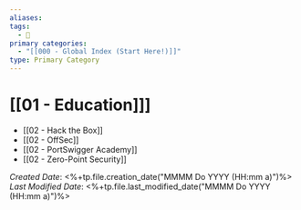 ```yaml
---
aliases: 
tags:
  - 🥇
primary categories:
  - "[[000 - Global Index (Start Here!)]]"
type: Primary Category
---
```

# [[01 - Education]]]
* [[02 - Hack the Box]]
* [[02 - OffSec]]
* [[02 - PortSwigger Academy]]
* [[02 - Zero-Point Security]]

*Created Date*: <%+tp.file.creation_date("MMMM Do YYYY (HH:mm a)")%>
*Last Modified Date*: <%+tp.file.last_modified_date("MMMM Do YYYY (HH:mm a)")%>
